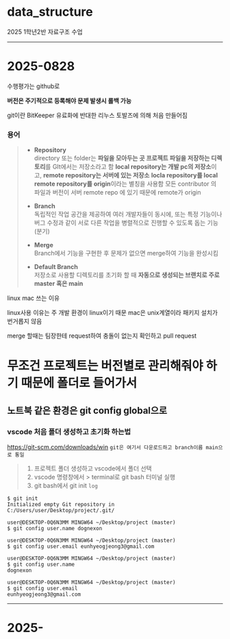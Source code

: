 # data_structure
2025 1학년2반 자료구조 수업

--------------------------------------------------------------------------------------------------
# 2025-0828
수행평가는 github로

**버전은 주기적으로 등록해야 문제 발생시 롤백 가능**

git이란 BitKeeper 유료화에 반대한 리누스 토발즈에 의해 처음 만들어짐

### 용어
> - **Repository** 
>   <br>
>   directory 또는 folder는
>   **파일을 모아두는 곳 프로젝트 파일을 저장하는 디렉토리**를 GIt에서는 저장소라고 함
>   **local repository는 개발 pc의 저장소**이고, **remote repository는 서버에 있는 저장소**
>   **locla repository를 local remote repository를 origin**이라는 별칭을 사용함
>   모든 contributor 의 파일과 버전이 서버 remote repo 에 있기 때문에
>   remote가 origin
> 
> 
> - **Branch**
>   <br>
>   독립적인 작업 공간을 제공하여 여러 개발자들이 동시에, 또는 특정 기능이나 버그 수정과 같이 서로 다른 작업을 병렬적으로 진행할 수 있도록 돕는 기능 (분기)
> 
> - **Merge**
>   <br>
>   Branch에서 기능을 구현한 후 문제가 없으면 merge하여 기능을 완성시킴
> 
> - **Default Branch**
>   <br>
>   저장소로 사용할 디렉토리를 초기화 할 때 **자동으로 생성되는 브랜치로 주로 master 혹은 main**

linux mac 쓰는 이유

linux사용 이유는 주 개발 환경이 linux이기 때문
mac은 unix계열이라 패키지 설치가 번거롭지 않음


merge 할때는 팀장한테 request하여 충돌이 없는지 확인하고 pull request 




# 무조건 프로젝트는 버전별로 관리해줘야 하기 때문에 폴더로 들어가서 


노트북 같은 환경은 git config global으로
---------------------------------------------------------
### vscode 처음 폴더 생성하고 초기화 하는법
https://git-scm.com/downloads/win
`git은 여기서 다운로드하고 branch이름 main으로 통일`
> 1. 프로젝트 폴더 생성하고 vscode에서 폴더 선택
> 2. vscode 명령창에서 \> terminal로 git bash 터미널 실행
> 3. git bash에서 git init
`log`
```
$ git init
Initialized empty Git repository in C:/Users/user/Desktop/project/.git/

user@DESKTOP-0Q6N3MM MINGW64 ~/Desktop/project (master)
$ git config user.name dognexon

user@DESKTOP-0Q6N3MM MINGW64 ~/Desktop/project (master)
$ git config user.email eunhyeogjeong3@gmail.com

user@DESKTOP-0Q6N3MM MINGW64 ~/Desktop/project (master)
$ git config user.name
dognexon

user@DESKTOP-0Q6N3MM MINGW64 ~/Desktop/project (master)
$ git config user.email
eunhyeogjeong3@gmail.com
```


--------------------------------------------------------------------------------------------------
# 2025-
